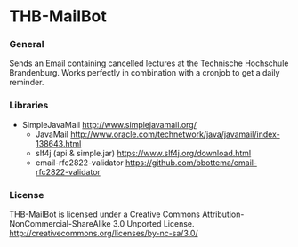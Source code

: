 # THB-MailBot

### General 

Sends an Email containing cancelled lectures at the Technische Hochschule Brandenburg. Works perfectly in combination with a cronjob to get a daily reminder.

### Libraries 

 - SimpleJavaMail http://www.simplejavamail.org/
   - JavaMail http://www.oracle.com/technetwork/java/javamail/index-138643.html
   - slf4j (api & simple.jar) https://www.slf4j.org/download.html
   - email-rfc2822-validator https://github.com/bbottema/email-rfc2822-validator

### License 

THB-MailBot is licensed under a Creative Commons Attribution-NonCommercial-ShareAlike 3.0 Unported License.
http://creativecommons.org/licenses/by-nc-sa/3.0/
